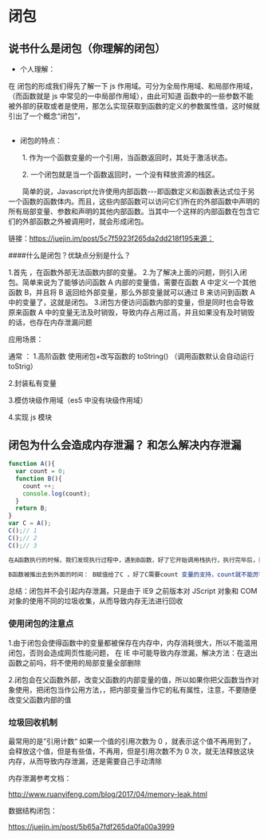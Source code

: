 # 闭包

## 说书什么是闭包（你理解的闭包）

- 个人理解：

在 闭包的形成我们得先了解一下 js 作用域。可分为全局作用域、和局部作用域，（而函数就是 js 中常见的一中局部作用域），由此可知道 函数中的一些参数不能被外部的获取或者是使用，那怎么实现获取到函数的定义的参数属性值，这时候就引出了一个概念“闭包”，

##  

- 闭包的特点：

　　1. 作为一个函数变量的一个引用，当函数返回时，其处于激活状态。

　　2. 一个闭包就是当一个函数返回时，一个没有释放资源的栈区。

　　简单的说，Javascript允许使用内部函数---即函数定义和函数表达式位于另一个函数的函数体内。而且，这些内部函数可以访问它们所在的外部函数中声明的所有局部变量、参数和声明的其他内部函数。当其中一个这样的内部函数在包含它们的外部函数之外被调用时，就会形成闭包。



 链接：https://juejin.im/post/5c7f5923f265da2dd218f195来源： 

####什么是闭包？优缺点分别是什么？

1.首先 ，在函数外部无法函数内部的变量。 2.为了解决上面的问题，则引入闭包。简单来说为了能够访问函数 A 内部的变量值，需要在函数 A 中定义一个其他函数 B，并且将 B 返回给外部变量，那么外部变量就可以通过 B 来访问到函数 A 中的变量了，这就是闭包。 3.闭包方便访问函数内部的变量，但是同时也会导致原来函数 A 中的变量无法及时销毁，导致内存占用过高，并且如果没有及时销毁的话，也存在内存泄漏问题

应用场景：

通常 ： 1.高阶函数 使用闭包+改写函数的 toString() （调用函数默认会自动运行 toStrig）

2.封装私有变量

3.模仿块级作用域（es5 中没有块级作用域）

4.实现 js 模块

## 闭包为什么会造成内存泄漏？ 和怎么解决内存泄漏

```js
function A(){
  var count = 0;
  function B(){
    count ++;
    console.log(count);
  }
  return B;
}
var C = A();
C();// 1
C();// 2
C();// 3

在A函数执行的时候，我们发现执行过程中，遇到B函数，好了它开始调用栈执行，执行完毕后，控制权回归A函数，然后把B函数return出去了 。 B函数中保持count变量的引用，你就把它return出去了?
  
B函数被推出去到外面的时间： B赋值给了C ，好了C需要count 变量的支持，count就不能厉害内存(也就不能被垃圾回收)；A 函数执行完了我也就该离开了(函数执行完毕后，函数内部的变量会被回收掉)，不好意思，外面的执行着的函数还有对你的引用，那不好意思你就别退栈了，并不允许你离开调用栈，因为要保留count变量环境

```





总结：闭包并不会引起内存泄漏，只是由于 IE9 之前版本对 JScript 对象和 COM 对象的使用不同的垃圾收集，从而导致内存无法进行回收

### 使用闭包的注意点

1.由于闭包会使得函数中的变量都被保存在内存中，内存消耗很大，所以不能滥用闭包，否则会造成网页性能问题， 在 IE 中可能导致内存泄漏，解决方法：在退出函数之前吗，将不使用的局部变量全部删除

2.闭包会在父函数外部，改变父函数的内部变量的值，所以如果你把父函数当作对象使用，把闭包当作公用方法，，把内部变量当作它的私有属性，注意，不要随便改变父函数内部的值

### 垃圾回收机制

最常用的是”引用计数“ 如果一个值的引用次数为 0 ，就表示这个值不再用到了，会释放这个值，但是有些值，不再用，但是引用次数不为 0 次，就无法释放这块内存，从而导致内存泄漏，还是需要自己手动清除





内存泄漏参考文档：

http://www.ruanyifeng.com/blog/2017/04/memory-leak.html

数据结构闭包：

https://juejin.im/post/5b65a7fdf265da0fa00a3999